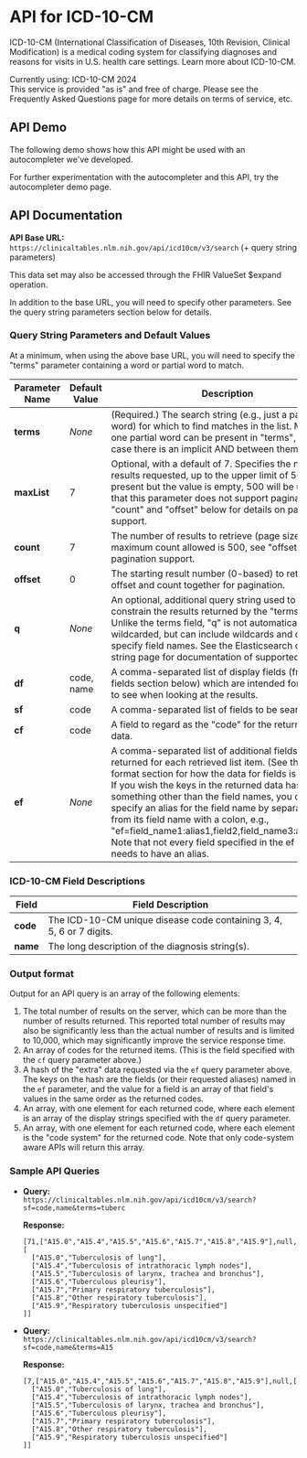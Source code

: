 
# API for ICD-10-CM

ICD-10-CM (International Classification of Diseases, 10th Revision, Clinical Modification) is a medical coding system for classifying diagnoses and reasons for visits in U.S. health care settings. Learn more about ICD-10-CM.

Currently using: ICD-10-CM 2024  
This service is provided "as is" and free of charge. Please see the Frequently Asked Questions page for more details on terms of service, etc.

## API Demo

The following demo shows how this API might be used with an autocompleter we've developed.

For further experimentation with the autocompleter and this API, try the autocompleter demo page.

## API Documentation

**API Base URL:**  
`https://clinicaltables.nlm.nih.gov/api/icd10cm/v3/search` (+ query string parameters)

This data set may also be accessed through the FHIR ValueSet $expand operation.

In addition to the base URL, you will need to specify other parameters. See the query string parameters section below for details.

### Query String Parameters and Default Values

At a minimum, when using the above base URL, you will need to specify the "terms" parameter containing a word or partial word to match.

| Parameter Name | Default Value | Description |
|----------------|---------------|-------------|
| **terms**      | _None_        | (Required.) The search string (e.g., just a part of a word) for which to find matches in the list. More than one partial word can be present in "terms", in which case there is an implicit AND between them. |
| **maxList**    | 7             | Optional, with a default of 7. Specifies the number of results requested, up to the upper limit of 500. If present but the value is empty, 500 will be used. Note that this parameter does not support pagination, see "count" and "offset" below for details on pagination support. |
| **count**      | 7             | The number of results to retrieve (page size). The maximum count allowed is 500, see "offset" below on pagination support. |
| **offset**     | 0             | The starting result number (0-based) to retrieve. Use offset and count together for pagination. |
| **q**          | _None_        | An optional, additional query string used to further constrain the results returned by the "terms" field. Unlike the terms field, "q" is not automatically wildcarded, but can include wildcards and can specify field names. See the Elasticsearch query string page for documentation of supported syntax. |
| **df**         | code, name    | A comma-separated list of display fields (from the fields section below) which are intended for the user to see when looking at the results. |
| **sf**         | code          | A comma-separated list of fields to be searched. |
| **cf**         | code          | A field to regard as the "code" for the returned item data. |
| **ef**         | _None_        | A comma-separated list of additional fields to be returned for each retrieved list item. (See the Output format section for how the data for fields is returned.) If you wish the keys in the returned data hash to be something other than the field names, you can specify an alias for the field name by separating it from its field name with a colon, e.g., "ef=field_name1:alias1,field2,field_name3:alias3,etc." Note that not every field specified in the ef parameter needs to have an alias. |

### ICD-10-CM Field Descriptions

| Field | Field Description |
|-------|-------------------|
| **code** | The ICD-10-CM unique disease code containing 3, 4, 5, 6 or 7 digits. |
| **name** | The long description of the diagnosis string(s). |

### Output format

Output for an API query is an array of the following elements:

1. The total number of results on the server, which can be more than the number of results returned. This reported total number of results may also be significantly less than the actual number of results and is limited to 10,000, which may significantly improve the service response time.
2. An array of codes for the returned items. (This is the field specified with the `cf` query parameter above.)
3. A hash of the "extra" data requested via the `ef` query parameter above. The keys on the hash are the fields (or their requested aliases) named in the `ef` parameter, and the value for a field is an array of that field's values in the same order as the returned codes.
4. An array, with one element for each returned code, where each element is an array of the display strings specified with the `df` query parameter.
5. An array, with one element for each returned code, where each element is the "code system" for the returned code. Note that only code-system aware APIs will return this array.

### Sample API Queries

- **Query:**  
  `https://clinicaltables.nlm.nih.gov/api/icd10cm/v3/search?sf=code,name&terms=tuberc`

  **Response:**  
  ```
  [71,["A15.0","A15.4","A15.5","A15.6","A15.7","A15.8","A15.9"],null,[
    ["A15.0","Tuberculosis of lung"],
    ["A15.4","Tuberculosis of intrathoracic lymph nodes"],
    ["A15.5","Tuberculosis of larynx, trachea and bronchus"],
    ["A15.6","Tuberculous pleurisy"],
    ["A15.7","Primary respiratory tuberculosis"],
    ["A15.8","Other respiratory tuberculosis"],
    ["A15.9","Respiratory tuberculosis unspecified"]
  ]]
  ```

- **Query:**  
  `https://clinicaltables.nlm.nih.gov/api/icd10cm/v3/search?sf=code,name&terms=A15`

  **Response:**  
  ```
  [7,["A15.0","A15.4","A15.5","A15.6","A15.7","A15.8","A15.9"],null,[
    ["A15.0","Tuberculosis of lung"],
    ["A15.4","Tuberculosis of intrathoracic lymph nodes"],
    ["A15.5","Tuberculosis of larynx, trachea and bronchus"],
    ["A15.6","Tuberculous pleurisy"],
    ["A15.7","Primary respiratory tuberculosis"],
    ["A15.8","Other respiratory tuberculosis"],
    ["A15.9","Respiratory tuberculosis unspecified"]
  ]]
  ```
